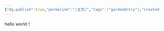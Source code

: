 ```yaml
---
{"dg-publish":true,"permalink":"/主页/","tags":["gardenEntry"],"created":"2024-03-04T15:17:51.175+08:00","updated":"2024-02-06T11:05:56.000+08:00"}
---
```


hello world！